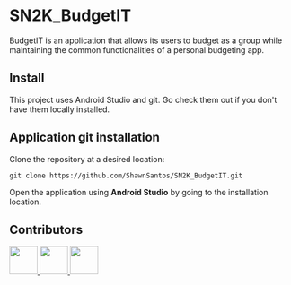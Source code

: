 # SN2K_BudgetIT
BudgetIT is an application that allows its users to budget as a group while maintaining the common functionalities of a personal budgeting app.

## Install
This project uses Android Studio and git. Go check them out if you don't have them locally installed.

## Application git installation
Clone the repository at a desired location:
```
git clone https://github.com/ShawnSantos/SN2K_BudgetIT.git
```
Open the application using **Android Studio** by going to the installation location.

## Contributors
<a href="https://github.com/MysterRamen">
  <img src="https://github.com/MysterRamen.png?" width="50px" height="50px">
</a>
<a href="https://github.com/ndzjmn">
  <img src="https://github.com/ndzjmn.png?" width="50px" height="50px">
</a>
<a href="https://github.com/keven000">
  <img src="https://github.com/keven000.png?" width="50px" height="50px">
</a>
